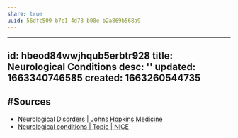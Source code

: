 ```yaml
---
share: true
uuid: 56dfc509-b7c1-4d78-b08e-b2a869b568a9
---
```

---
id: hbeod84wwjhqub5erbtr928
title: Neurological Conditions
desc: ''
updated: 1663340746585
created: 1663260544735
---

## #Sources
* [Neurological Disorders | Johns Hopkins Medicine](https://www.hopkinsmedicine.org/health/conditions-and-diseases/neurological-disorders)
* [Neurological conditions | Topic | NICE](https://www.nice.org.uk/guidance/conditions-and-diseases/neurological-conditions)
